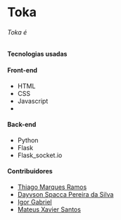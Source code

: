 # Toka

###### Toka é 




#### Tecnologias usadas

#### Front-end

- HTML
- CSS
- Javascript
-

#### Back-end

- Python
- Flask
- Flask_socket.io


#### Contribuidores

- [Thiago Marques Ramos](https://github.com/)
- [Dayvson Spacca Pereira da Silva](https://github.com/dayvsonspacca)
- [Igor Gabriel](https://github.com/IgorLekal)
- [Mateus Xavier Santos](https://github.com/mateusxsantos)